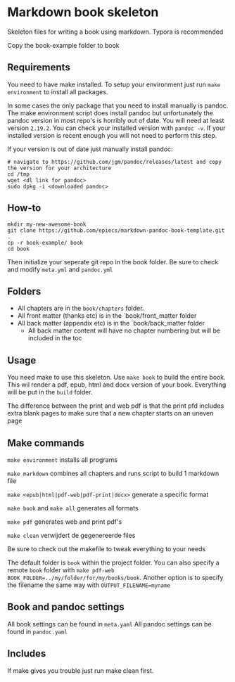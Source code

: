 # Markdown book skeleton
Skeleton files for writing a book using markdown. Typora is recommended

Copy the book-example folder to book

## Requirements

You need to have make installed. To setup your environment just run `make environment` to install all packages. 

In some cases the only package that you need to install manually is pandoc. The make environment script does install pandoc but unfortunately the pandoc version in most repo's is horribly out of date. You will need at least version `2.19.2`. You can check your installed version with `pandoc -v`. If your installed version is recent enough you will not need to perform this step.

If your version is out of date just manually install pandoc:

```
# navigate to https://github.com/jgm/pandoc/releases/latest and copy the version for your architecture
cd /tmp
wget <dl link for pandoc>
sudo dpkg -i <downloaded pandoc>
```

## How-to

```
mkdir my-new-awesome-book
git clone https://github.com/epiecs/markdown-pandoc-book-template.git .
cp -r book-example/ book
cd book
```

Then initialize your seperate git repo in the book folder. Be sure to check and modify `meta.yml` and `pandoc.yml`

## Folders

- All chapters are in the `book/chapters` folder.
- All front matter (thanks etc) is in the `book/front_matter folder
- All back matter (appendix etc) is in the `book/back_matter folder
    - All back matter content will have no chapter numbering but will be included in the toc

## Usage

You need make to use this skeleton. Use `make book` to build the entire book. This wil render a pdf, epub, html and docx version of your book. Everything will be put in the `build` folder.

The difference between the print and web pdf is that the print pfd includes extra blank pages to make sure that a new chapter starts on an uneven page

## Make commands

`make environment` installs all programs

`make markdown` combines all chapters and runs script to build 1 markdown file

`make <epub|html|pdf-web|pdf-print|docx>` generate a specific format

`make book` and `make all` generates all formats

`make pdf` generates web and print pdf's

`make clean` verwijdert de gegenereerde files

Be sure to check out the makefile to tweak everything to your needs

The default folder is `book` within the project folder. You can also specify a remote `book` folder with `make pdf-web BOOK_FOLDER=../my/folder/for/my/books/book`. Another option is to specify the filename the same way with `OUTPUT_FILENAME=myname`

## Book and pandoc settings

All book settings can be found in `meta.yaml`
All pandoc settings can be found in `pandoc.yaml`

## Includes

If make gives you trouble just run make clean first.
